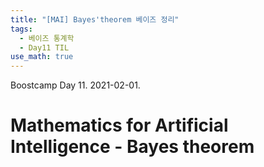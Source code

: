```yaml
---
title: "[MAI] Bayes'theorem 베이즈 정리"
tags:
  - 베이즈 통계학
  - Day11 TIL
use_math: true
---
```


Boostcamp Day 11. 2021-02-01.

# Mathematics for Artificial Intelligence - Bayes theorem
